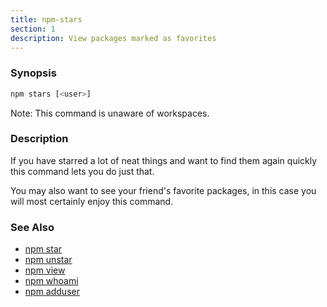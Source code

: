 ```yaml
---
title: npm-stars
section: 1
description: View packages marked as favorites
---
```


### Synopsis
```bash
npm stars [<user>]
```

Note: This command is unaware of workspaces.

### Description

If you have starred a lot of neat things and want to find them again
quickly this command lets you do just that.

You may also want to see your friend's favorite packages, in this case
you will most certainly enjoy this command.

### See Also

* [npm star](/commands/npm-star)
* [npm unstar](/commands/npm-unstar)
* [npm view](/commands/npm-view)
* [npm whoami](/commands/npm-whoami)
* [npm adduser](/commands/npm-adduser)
